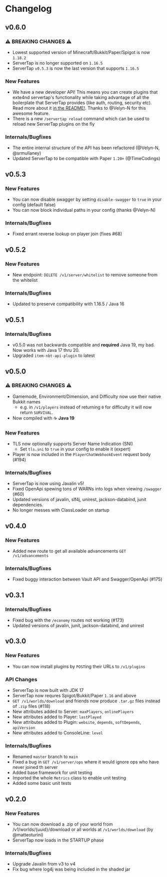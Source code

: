 # Changelog

## v0.6.0

### ⚠️ BREAKING CHANGES ⚠️

* Lowest supported version of Minecraft/Bukkit/Paper/Spigot is now `1.18.2`
* ServerTap is no longer supported on `1.16.5`
* ServerTap `v0.5.3` is now the last version that supports `1.16.5`

### New Features

* We have a new developer API! This means you can create plugins that exte4nd servertap's functionality while taking 
advantage of all the boilerplate that ServerTap provides (like auth, routing, security etc). Read more about it [in the README!](https://github.com/servertap-io/servertap#using-the-developer-api). Thanks to @Velyn-N for this awesome feature.
* There is a new `/servertap reload` command which can be used to reload new ServerTap plugins on the fly

### Internals/Bugfixes

* The entire internal structure of the API has been refactored (@Velyn-N, @srmullaney)
* Updated ServerTap to be compatible with Paper `1.20+` (@TimeCodings)

## v0.5.3

### New Features

* You can now disable swagger by setting `disable-swagger` to `true`
in your config (default false)
* You can now block individual paths in your config (thanks @Velyn-N)

### Internals/Bugfixes

* Fixed errant reverse lookup on player join (fixes #68)

## v0.5.2

### New Features

* New endpoint: `DELETE /v1/server/whitelist` to remove someone from the
whitelist

### Internals/Bugfixes

* Updated to preserve compatibility with 1.16.5 / Java 16

## v0.5.1

### Internals/Bugfixes

* v0.5.0 was not backwards compatible and **required** Java 19, my bad.
Now works with Java 17 thru 20.
* Upgraded `item-nbt-api-plugin` to latest

## v0.5.0

### ⚠️ BREAKING CHANGES ⚠️

* Gamemode, Environment/Dimension, and Difficulty now use their native
Bukkit names
  * e.g. in `/v1/players` instead of returning `0` for difficulty it will
    now return `SURVIVAL`.
* Now compiled with ☕️ **Java 19**

### New Features

* TLS now optionally supports Server Name Indication (SNI)
  * Set `tls.sni` to `true` in your config to enable it (expert)
* Player is now included in the `PlayerChatWebhookEvent` request body (#194)

### Internals/Bugfixes

* ServerTap is now using Javalin v5!
* Fixed OpenApi spewing tons of WARNs into logs when viewing `/swagger` (#60)
* Updated versions of javalin, slf4j, unirest, jackson-databind, junit
dependencies.
* No longer messes with ClassLoader on startup

## v0.4.0

### New Features

* Added new route to get all available advancements `GET /v1/advancements`

### Internals/Bugfixes

* Fixed buggy interaction between Vault API and Swagger/OpenApi (#175)

## v0.3.1

### Internals/Bugfixes

* Fixed bug with the `/economy` routes not working (#173)
* Updated versions of javalin, junit, jackson-databind, and unirest

## v0.3.0

### New Features

* You can now install plugins by `POST`ing their URLs to `/v1/plugins`

### API Changes

* ServerTap is now built with JDK 17
* ServerTap now requres Spigot/Bukkit/Paper `1.16` and above
* `GET /v1/worlds/download` and friends now produce `.tar.gz` files instead of `.zip` files (#118)
* New attributes added to Server: `maxPlayers`, `onlinePlayers`
* New attributes added to Player: `lastPlayed`
* New attributes added to Plugin: `website`, `depends`, `softDepends`, `apiVersion`
* New attributes added to ConsoleLine: `level`

### Internals/Bugfixes

* Renamed `master` branch to `main`
* Fixed a bug in `GET /v1/server/ops` where it would ignore ops who have never joined th server
* Added base framework for unit testing
* Imported the whole `Metrics` class to enable unit testing
* Added some basic unit tests

## v0.2.0

### New Features

* You can now download a .zip of your world from /v1/worlds/{uuid}/download or all worlds at `/v1/worlds/download` (by @matteoturini)
* ServerTap now loads in the STARTUP phase

### Internals/Bugfixes

* Upgrade Javalin from v3 to v4
* Fix bug where log4j was being included in the shaded jar
